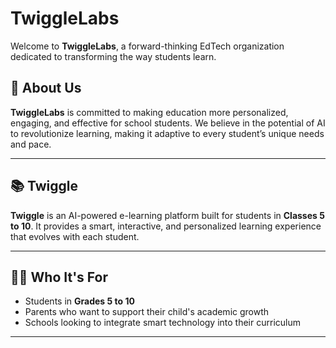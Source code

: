 # TwiggleLabs

Welcome to **TwiggleLabs**, a forward-thinking EdTech organization dedicated to transforming the way students learn.

## 🚀 About Us

**TwiggleLabs** is committed to making education more personalized, engaging, and effective for school students. We believe in the potential of AI to revolutionize learning, making it adaptive to every student’s unique needs and pace.

---

## 📚 Twiggle

**Twiggle** is an AI-powered e-learning platform built for students in **Classes 5 to 10**. It provides a smart, interactive, and personalized learning experience that evolves with each student.

---

## 🧑‍🎓 Who It's For

- Students in **Grades 5 to 10**
- Parents who want to support their child's academic growth
- Schools looking to integrate smart technology into their curriculum

---
